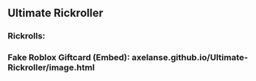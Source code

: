 ## Ultimate Rickroller
### Rickrolls:
### Fake Roblox Giftcard (Embed): axelanse.github.io/Ultimate-Rickroller/image.html

